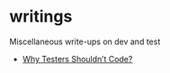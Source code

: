 # writings
Miscellaneous write-ups on dev and test 

- [Why Testers Shouldn’t Code?](https://github.com/justcli/writings/wiki/Why-Testers-Shouldn’t-Code)
